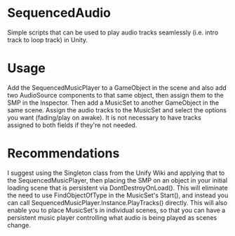 # SequencedAudio
Simple scripts that can be used to play audio tracks seamlessly (i.e. intro track to loop track) in Unity.

# Usage
Add the SequencedMusicPlayer to a GameObject in the scene and also add two AudioSource components to that same object, then assign them to the SMP in the Inspector. Then add a MusicSet to another GameObject in the same scene. Assign the audio tracks to the MusicSet and select the options you want (fading/play on awake). It is not necessary to have tracks assigned to both fields if they're not needed.

# Recommendations
I suggest using the Singleton class from the Unify Wiki and applying that to the SequencedMusicPlayer, then placing the SMP on an object in your initial loading scene that is persistent via DontDestroyOnLoad(). This will eliminate the need to use FindObjectOfType in the MusicSet's Start(), and instead you can call SequencedMusicPlayer.Instance.PlayTracks() directly. This will also enable you to place MusicSet's in individual scenes, so that you can have a persistent music player controlling what audio is being played as scenes change.

